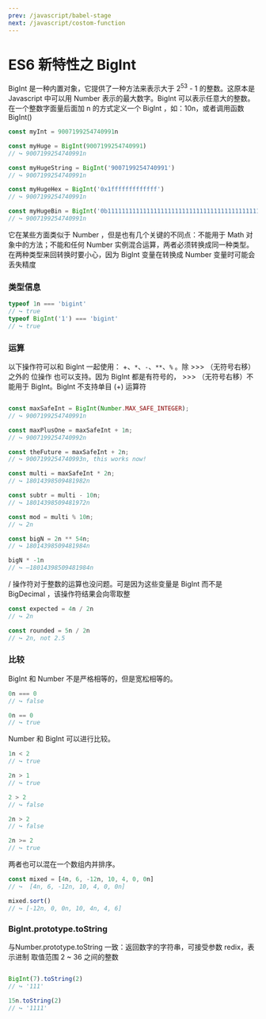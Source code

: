 ```yaml
---
prev: /javascript/babel-stage
next: /javascript/costom-function
---
```


# ES6 新特性之 BigInt

BigInt 是一种内置对象，它提供了一种方法来表示大于 $2^{53}$ - 1 的整数。这原本是 Javascript 中可以用 Number 表示的最大数字。BigInt 可以表示任意大的整数。
在一个整数字面量后面加 n 的方式定义一个 BigInt ，如：10n，或者调用函数 BigInt()

```js
const myInt = 9007199254740991n

const myHuge = BigInt(9007199254740991)
// ↪ 9007199254740991n

const myHugeString = BigInt('9007199254740991')
// ↪ 9007199254740991n

const myHugeHex = BigInt('0x1fffffffffffff')
// ↪ 9007199254740991n

const myHugeBin = BigInt('0b11111111111111111111111111111111111111111111111111111')
// ↪ 9007199254740991n
```

它在某些方面类似于 Number ，但是也有几个关键的不同点：不能用于 Math 对象中的方法；不能和任何 Number 实例混合运算，两者必须转换成同一种类型。在两种类型来回转换时要小心，因为 BigInt 变量在转换成 Number 变量时可能会丢失精度

### 类型信息

```js
typeof 1n === 'bigint'
// ↪ true
typeof BigInt('1') === 'bigint'
// ↪ true

```
### 运算

以下操作符可以和 BigInt 一起使用： +、`*`、`-`、`**`、`%` 。除 >>> （无符号右移）之外的 位操作 也可以支持。因为 BigInt 都是有符号的， >>> （无符号右移）不能用于 BigInt。BigInt 不支持单目 (+) 运算符

```js

const maxSafeInt = BigInt(Number.MAX_SAFE_INTEGER);
// ↪ 9007199254740991n

const maxPlusOne = maxSafeInt + 1n;
// ↪ 9007199254740992n

const theFuture = maxSafeInt + 2n;
// ↪ 9007199254740993n, this works now!

const multi = maxSafeInt * 2n;
// ↪ 18014398509481982n

const subtr = multi - 10n;
// ↪ 18014398509481972n

const mod = multi % 10n;
// ↪ 2n

const bigN = 2n ** 54n;
// ↪ 18014398509481984n

bigN * -1n
// ↪ –18014398509481984n

```

/ 操作符对于整数的运算也没问题。可是因为这些变量是 BigInt 而不是 BigDecimal ，该操作符结果会向零取整

```js
const expected = 4n / 2n
// ↪ 2n

const rounded = 5n / 2n
// ↪ 2n, not 2.5
```

### 比较

BigInt 和 Number 不是严格相等的，但是宽松相等的。

```js
0n === 0
// ↪ false

0n == 0
// ↪ true
```

Number 和 BigInt 可以进行比较。

```js
1n < 2
// ↪ true

2n > 1
// ↪ true

2 > 2
// ↪ false

2n > 2
// ↪ false

2n >= 2
// ↪ true
```

两者也可以混在一个数组内并排序。

```js
const mixed = [4n, 6, -12n, 10, 4, 0, 0n]
// ↪  [4n, 6, -12n, 10, 4, 0, 0n]

mixed.sort()
// ↪ [-12n, 0, 0n, 10, 4n, 4, 6]
```

### BigInt.prototype.toString
与Number.prototype.toString 一致：返回数字的字符串，可接受参数 redix，表示进制 取值范围 2 ~ 36 之间的整数
```js

BigInt(7).toString(2)
// ↪ '111'

15n.toString(2)
// ↪ '1111'

```